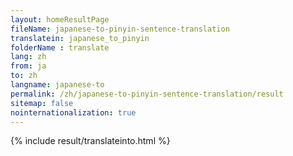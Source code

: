 ```yaml
---
layout: homeResultPage
fileName: japanese-to-pinyin-sentence-translation
translatein: japanese_to_pinyin
folderName : translate
lang: zh
from: ja
to: zh
langname: japanese-to
permalink: /zh/japanese-to-pinyin-sentence-translation/result
sitemap: false
nointernationalization: true
---
```

{% include result/translateinto.html %}

<script src="/js/result/translation.js" data-foldername="{{page.folderName}}" data-lang="{{page.lang}}"></script>
